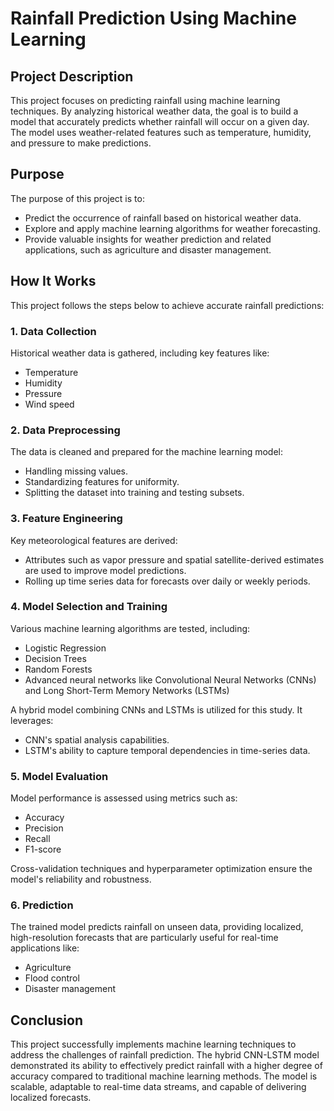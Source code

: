 # Rainfall Prediction Using Machine Learning

## Project Description
This project focuses on predicting rainfall using machine learning techniques. By analyzing historical weather data, the goal is to build a model that accurately predicts whether rainfall will occur on a given day. The model uses weather-related features such as temperature, humidity, and pressure to make predictions.

## Purpose
The purpose of this project is to:
- Predict the occurrence of rainfall based on historical weather data.
- Explore and apply machine learning algorithms for weather forecasting.
- Provide valuable insights for weather prediction and related applications, such as agriculture and disaster management.

## How It Works
This project follows the steps below to achieve accurate rainfall predictions:

### 1. Data Collection
Historical weather data is gathered, including key features like:
- Temperature
- Humidity
- Pressure
- Wind speed

### 2. Data Preprocessing
The data is cleaned and prepared for the machine learning model:
- Handling missing values.
- Standardizing features for uniformity.
- Splitting the dataset into training and testing subsets.

### 3. Feature Engineering
Key meteorological features are derived:
- Attributes such as vapor pressure and spatial satellite-derived estimates are used to improve model predictions.
- Rolling up time series data for forecasts over daily or weekly periods.

### 4. Model Selection and Training
Various machine learning algorithms are tested, including:
- Logistic Regression
- Decision Trees
- Random Forests
- Advanced neural networks like Convolutional Neural Networks (CNNs) and Long Short-Term Memory Networks (LSTMs)

A hybrid model combining CNNs and LSTMs is utilized for this study. It leverages:
- CNN's spatial analysis capabilities.
- LSTM's ability to capture temporal dependencies in time-series data.

### 5. Model Evaluation
Model performance is assessed using metrics such as:
- Accuracy
- Precision
- Recall
- F1-score

Cross-validation techniques and hyperparameter optimization ensure the model's reliability and robustness.

### 6. Prediction
The trained model predicts rainfall on unseen data, providing localized, high-resolution forecasts that are particularly useful for real-time applications like:
- Agriculture
- Flood control
- Disaster management

## Conclusion
This project successfully implements machine learning techniques to address the challenges of rainfall prediction. The hybrid CNN-LSTM model demonstrated its ability to effectively predict rainfall with a higher degree of accuracy compared to traditional machine learning methods. The model is scalable, adaptable to real-time data streams, and capable of delivering localized forecasts.
